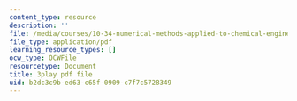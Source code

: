 ```yaml
---
content_type: resource
description: ''
file: /media/courses/10-34-numerical-methods-applied-to-chemical-engineering-fall-2015/b2dc3c9bed63c65f0909c7f7c5728349_KFq33hsMxr4.pdf
file_type: application/pdf
learning_resource_types: []
ocw_type: OCWFile
resourcetype: Document
title: 3play pdf file
uid: b2dc3c9b-ed63-c65f-0909-c7f7c5728349
---
```


